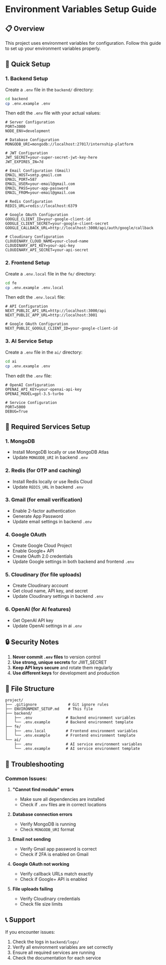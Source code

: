 # Environment Variables Setup Guide

## 📋 Overview

This project uses environment variables for configuration. Follow this guide to set up your environment variables properly.

## 🚀 Quick Setup

### 1. Backend Setup

Create a `.env` file in the `backend/` directory:

```bash
cd backend
cp .env.example .env
```

Then edit the `.env` file with your actual values:

```env
# Server Configuration
PORT=3000
NODE_ENV=development

# Database Configuration
MONGODB_URI=mongodb://localhost:27017/internship-platform

# JWT Configuration
JWT_SECRET=your-super-secret-jwt-key-here
JWT_EXPIRES_IN=7d

# Email Configuration (Gmail)
EMAIL_HOST=smtp.gmail.com
EMAIL_PORT=587
EMAIL_USER=your-email@gmail.com
EMAIL_PASS=your-app-password
EMAIL_FROM=your-email@gmail.com

# Redis Configuration
REDIS_URL=redis://localhost:6379

# Google OAuth Configuration
GOOGLE_CLIENT_ID=your-google-client-id
GOOGLE_CLIENT_SECRET=your-google-client-secret
GOOGLE_CALLBACK_URL=http://localhost:3000/api/auth/google/callback

# Cloudinary Configuration
CLOUDINARY_CLOUD_NAME=your-cloud-name
CLOUDINARY_API_KEY=your-api-key
CLOUDINARY_API_SECRET=your-api-secret
```

### 2. Frontend Setup

Create a `.env.local` file in the `fe/` directory:

```bash
cd fe
cp .env.example .env.local
```

Then edit the `.env.local` file:

```env
# API Configuration
NEXT_PUBLIC_API_URL=http://localhost:3000/api
NEXT_PUBLIC_APP_URL=http://localhost:3001

# Google OAuth Configuration
NEXT_PUBLIC_GOOGLE_CLIENT_ID=your-google-client-id
```

### 3. AI Service Setup

Create a `.env` file in the `ai/` directory:

```bash
cd ai
cp .env.example .env
```

Then edit the `.env` file:

```env
# OpenAI Configuration
OPENAI_API_KEY=your-openai-api-key
OPENAI_MODEL=gpt-3.5-turbo

# Service Configuration
PORT=5000
DEBUG=True
```

## 🔧 Required Services Setup

### 1. MongoDB

- Install MongoDB locally or use MongoDB Atlas
- Update `MONGODB_URI` in backend `.env`

### 2. Redis (for OTP and caching)

- Install Redis locally or use Redis Cloud
- Update `REDIS_URL` in backend `.env`

### 3. Gmail (for email verification)

- Enable 2-factor authentication
- Generate App Password
- Update email settings in backend `.env`

### 4. Google OAuth

- Create Google Cloud Project
- Enable Google+ API
- Create OAuth 2.0 credentials
- Update Google settings in both backend and frontend `.env`

### 5. Cloudinary (for file uploads)

- Create Cloudinary account
- Get cloud name, API key, and secret
- Update Cloudinary settings in backend `.env`

### 6. OpenAI (for AI features)

- Get OpenAI API key
- Update OpenAI settings in ai `.env`

## 🔒 Security Notes

1. **Never commit `.env` files** to version control
2. **Use strong, unique secrets** for JWT_SECRET
3. **Keep API keys secure** and rotate them regularly
4. **Use different keys** for development and production

## 📁 File Structure

```
project/
├── .gitignore              # Git ignore rules
├── ENVIRONMENT_SETUP.md    # This file
├── backend/
│   ├── .env               # Backend environment variables
│   └── .env.example       # Backend environment template
├── fe/
│   ├── .env.local         # Frontend environment variables
│   └── .env.example       # Frontend environment template
└── ai/
    ├── .env               # AI service environment variables
    └── .env.example       # AI service environment template
```

## 🚨 Troubleshooting

### Common Issues:

1. **"Cannot find module" errors**

   - Make sure all dependencies are installed
   - Check if `.env` files are in correct locations

2. **Database connection errors**

   - Verify MongoDB is running
   - Check `MONGODB_URI` format

3. **Email not sending**

   - Verify Gmail app password is correct
   - Check if 2FA is enabled on Gmail

4. **Google OAuth not working**

   - Verify callback URLs match exactly
   - Check if Google+ API is enabled

5. **File uploads failing**
   - Verify Cloudinary credentials
   - Check file size limits

## 📞 Support

If you encounter issues:

1. Check the logs in `backend/logs/`
2. Verify all environment variables are set correctly
3. Ensure all required services are running
4. Check the documentation for each service
